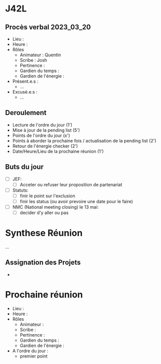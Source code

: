 # J42L

## Procès verbal 2023_03_20
- Lieu : 
- Heure : 
- Rôles
	- Animateur : Quentin
	- Scribe : Josh
	- Pertinence : 
	- Gardien du temps : 
	- Gardien de l'énergie : 
- Présent.e.s :
	- ... 
- Excusé.e.s : 
	- ... 

## Deroulement
- Lecture de l'ordre du jour (1')
- Mise à jour de la pending list (5')
- Points de l'ordre du jour (x')
- Points à aborder la prochaine fois / actualisation de la pending list (2')
- Retour de l'énergie checker (2')
- Date/Heure/Lieu de la prochaine réunion (1')

## Buts du jour
- [ ] JEF: 
	- [ ] Acceter ou refuser leur proposition de partenariat
- [ ] Statuts: 
	- [ ] finir le point sur l'exclusion 
	- [ ] finir les status (ou avoir prevoire une date pour le faire)
- [ ] NMC (National meeting closing) le 13 mai: 
	- [ ] decider d'y aller ou pas

# Synthese Réunion
...

## Assignation des Projets
- 

# Prochaine réunion
- Lieu : 
- Heure : 
- Rôles
	- Animateur : 
	- Scribe : 
	- Pertinence : 
	- Gardien du temps : 
	- Gardien de l'énergie :
- A l'ordre du jour :
	- premier point	
